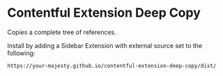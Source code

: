 # Contentful Extension Deep Copy
Copies a complete tree of references.

Install by adding a Sidebar Extension with external source set to the following:
```
https://your-majesty.github.io/contentful-extension-deep-copy/dist/
```